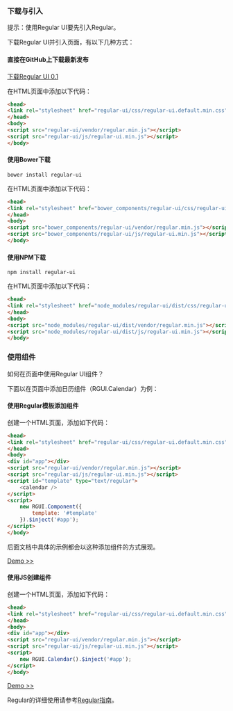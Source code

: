 ### 下载与引入

<div class="u-message u-message-info">
    <i class="message_icon u-icon u-icon-info-circle"></i> 提示：使用Regular UI要先引入Regular。
</div>

下载Regular UI并引入页面，有以下几种方式：

#### 直接在GitHub上下载最新发布

<a class="u-btn u-btn-primary u-btn-lg" target="_blank" href="https://github.com/regular-ui/regular-ui-bower/releases/latest">下载Regular UI 0.1</a>

在HTML页面中添加以下代码：

```html
<head>
<link rel="stylesheet" href="regular-ui/css/regular-ui.default.min.css">
</head>
<body>
<script src="regular-ui/vendor/regular.min.js"></script>
<script src="regular-ui/js/regular-ui.min.js"></script>
</body>
```

#### 使用Bower下载

```shell
bower install regular-ui
```

在HTML页面中添加以下代码：

```html
<head>
<link rel="stylesheet" href="bower_components/regular-ui/css/regular-ui.default.min.css">
</head>
<body>
<script src="bower_components/regular-ui/vendor/regular.min.js"></script>
<script src="bower_components/regular-ui/js/regular-ui.min.js"></script>
</body>
```

#### 使用NPM下载

```shell
npm install regular-ui
```

在HTML页面中添加以下代码：

```html
<head>
<link rel="stylesheet" href="node_modules/regular-ui/dist/css/regular-ui.default.min.css">
</head>
<body>
<script src="node_modules/regular-ui/dist/vendor/regular.min.js"></script>
<script src="node_modules/regular-ui/dist/js/regular-ui.min.js"></script>
</body>
```

### 使用组件

如何在页面中使用Regular UI组件？

下面以在页面中添加日历组件（RGUI.Calendar）为例：

#### 使用Regular模板添加组件

创建一个HTML页面，添加如下代码：

```html
<head>
<link rel="stylesheet" href="regular-ui/css/regular-ui.default.min.css">
</head>
<body>
<div id="app"></div>
<script src="regular-ui/vendor/regular.min.js"></script>
<script src="regular-ui/js/regular-ui.min.js"></script>
<script id="template" type="text/regular">
    <calendar />
</script>
<script>
    new RGUI.Component({
        template: '#template'
    }).$inject('#app');
</script>
</body>
```

<div class="u-message u-message-info">
    <i class="message_icon u-icon u-icon-info-circle"></i> 后面文档中具体的示例都会以这种添加组件的方式展现。
</div>

[Demo &gt;&gt;](../demo/global/index.html)

#### 使用JS创建组件

创建一个HTML页面，添加如下代码：

```html
<head>
<link rel="stylesheet" href="regular-ui/css/regular-ui.default.min.css">
</head>
<body>
<div id="app"></div>
<script src="regular-ui/vendor/regular.min.js"></script>
<script src="regular-ui/js/regular-ui.min.js"></script>
<script>
    new RGUI.Calendar().$inject('#app');
</script>
</body>
```

[Demo &gt;&gt;](../demo/global/index2.html)

Regular的详细使用请参考[Regular指南](http://regularjs.github.io/guide/zh/)。



[latest]: https://github.com/regular-ui/regular-ui-bower/releases/latest